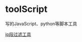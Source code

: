 # toolScript
写的JavaScript、python等脚本工具

[ip段过滤工具](https://github.com/tttrick/toolScrip/ipFilter.html)
